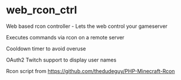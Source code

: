 # web_rcon_ctrl
Web based rcon controller - Lets the web control your gameserver

Executes commands via rcon on a remote server

Cooldown timer to avoid overuse

OAuth2 Twitch support to display user names

Rcon script from https://github.com/thedudeguy/PHP-Minecraft-Rcon
